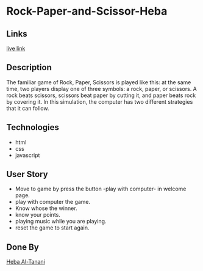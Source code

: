 # Rock-Paper-and-Scissor-Heba

## Links
[live link](https://gsg-fc03.github.io/Rock-Paper-and-Scissor-Heba/)

## Description
The familiar game of Rock, Paper, Scissors is played like this: at the same time, two players display one of three symbols: a rock, paper, or scissors. A rock beats scissors, scissors beat paper by cutting it, and paper beats rock by covering it. In this simulation, the computer has two different strategies that it can follow.

## Technologies
* html
* css
* javascript

## User Story
* Move to game by press the button -play with computer- in welcome page.
* play with computer the game.
* Know whose the winner.
* know your points.
* playing music while you are playing.
* reset the game to start again.

## Done By
[Heba Al-Tanani](https://github.com/HebaAhmad1)




